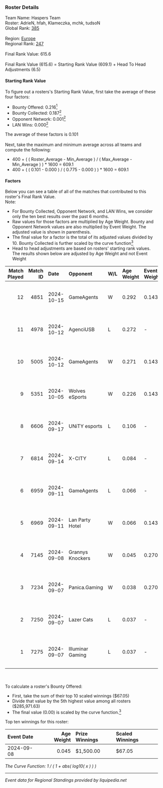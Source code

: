 ### Roster Details<br />
Team Name: Haspers Team<br />
Roster: AdrieN, hfah, Klameczka, mchk, tudsoN<br />
Global Rank: [385](../../standings_global_2025_02_28.md)<br />
<br />
Region: [Europe]( ../../standings_europe_2025_02_28.md)<br />
Regional Rank: [247]( ../../standings_europe_2025_02_28.md)<br />
<br />
Final Rank Value:  615.6<br />
<br />
Final Rank Value (615.6) = Starting Rank Value (609.1) + Head To Head Adjustments (6.5)<br />

#### Starting Rank Value<br />
To figure out a rosters's Starting Rank Value, first take the average of these four factors:<br />
- Bounty Offered: 0.216[<sup>1</sup>](#table2)
- Bounty Collected: 0.187[<sup>2</sup>](#table1)
- Opponent Network: 0.001[<sup>2</sup>](#table1)
- LAN Wins: 0.000[<sup>2</sup>](#table1)

The average of these factors is 0.101<br />
<br />
Next, take the maximum and minimum average across all teams and compute the following:<br />
- 400 + ( ( Roster_Average - Min_Average ) / ( Max_Average - Min_Average ) ) * 1600 = 609.1
- 400 + ( ( 0.101 - 0.000 ) / ( 0.775 - 0.000 ) ) * 1600 = 609.1


#### Factors<br />
Below you can see a table of all of the matches that contributed to this roster's Final Rank Value.<br />
Note:<br />

- For Bounty Collected, Opponent Network, and LAN Wins, we consider only the ten best results over the past 6 months.
- Raw values for those factors are multiplied by Age Weight. Bounty and Opponent Network values are also multiplied by Event Weight. The adjusted value is shown in parenthesis.
- The final value for a factor is the total of its adjusted values divided by 10. Bounty Collected is further scaled by the curve function[<sup>3</sup>](#curveFunction)
- Head to head adjustments are based on rosters' starting rank values. The results shown below are adjusted by Age Weight and not Event Weight
<span id="table1"></span><br />


| Match Played | Match ID | Date       | Opponent         | W/L | Age Weight | Event Weight | Bounty Collected | Opponent Network | LAN Wins  | H2H Adj. | Roster                                   |
| -: | -: | :- | :- | :- | :- | :- | :- | :- | :- | -: | :- |
|           12 |     4851 | 2024-10-15 | GameAgents       | W   | 0.292      | 0.143        | 0.006 (0.000)    | 0.183 (0.008)    | 0 (0.000) |     6.33 | AdrieN, hfah, Klameczka, mchk, tudsoN    |
|           11 |     4978 | 2024-10-12 | AgenciUSB        | L   | 0.272      | -            | -                | -                | -         |    -5.59 | AdrieN, hfah, Klameczka, mchk, tudsoN    |
|           10 |     5005 | 2024-10-12 | GameAgents       | W   | 0.271      | 0.143        | 0.006 (0.000)    | 0.183 (0.007)    | 0 (0.000) |     6.03 | AdrieN, hfah, Klameczka, mchk, tudsoN    |
|            9 |     5351 | 2024-10-05 | Wolves eSports   | W   | 0.226      | 0.143        | 0.000 (0.000)    | 0.000 (0.000)    | 0 (0.000) |     1.70 | AdrieN, hfah, Klameczka, mchk, tudsoN    |
|            8 |     6606 | 2024-09-17 | UNiTY esports    | L   | 0.106      | -            | -                | -                | -         |    -0.62 | AdrieN, hfah, Klameczka, Markoś, sk1tt   |
|            7 |     6814 | 2024-09-14 | X-CITY           | L   | 0.084      | -            | -                | -                | -         |    -1.82 | AdrieN, hfah, Klameczka, sk1tt, yukitoro |
|            6 |     6959 | 2024-09-11 | GameAgents       | L   | 0.066      | -            | -                | -                | -         |    -0.64 | AdrieN, hfah, Klameczka, sk1tt, woozzzi  |
|            5 |     6969 | 2024-09-11 | Lan Party Hotel  | W   | 0.066      | 0.143        | 0.000 (0.000)    | 0.005 (0.000)    | 0 (0.000) |     0.68 | AdrieN, hfah, Klameczka, sk1tt, woozzzi  |
|            4 |     7145 | 2024-09-08 | Grannys Knockers | W   | 0.045      | 0.270        | 0.001 (0.000)    | 0.004 (0.000)    | 0 (0.000) |     0.74 | AdrieN, hfah, Klameczka, sk1tt, yukitoro |
|            3 |     7234 | 2024-09-07 | Panica.Gaming    | W   | 0.038      | 0.270        | 0.000 (0.000)    | 0.000 (0.000)    | 0 (0.000) |     0.28 | AdrieN, hfah, Klameczka, sk1tt, yukitoro |
|            2 |     7250 | 2024-09-07 | Lazer Cats       | L   | 0.037      | -            | -                | -                | -         |    -0.39 | AdrieN, hfah, Klameczka, sk1tt, yukitoro |
|            1 |     7275 | 2024-09-07 | Illuminar Gaming | L   | 0.037      | -            | -                | -                | -         |    -0.19 | AdrieN, hfah, Klameczka, sk1tt, yukitoro |

<br />
<span id="table2"></span><br />
To calculate a roster's Bounty Offered:<br />

- First, take the sum of their top 10 scaled winnings ($67.05)
- Divide that value by the 5th highest value among all rosters ($285,971.63)
- The final value (0.00) is scaled by the curve function.[<sup>3</sup>](#curveFunction)

Top ten winnings for this roster:<br />

| Event Date | Age Weight | Prize Winnings | Scaled Winnings |
| :- | -: | :- | :- |
| 2024-09-08 |      0.045 | $1,500.00      | $67.05          |


<span id="curveFunction"></span>_The Curve Function: 1 / ( 1 + abs( log10( x ) ) )_<br />

---
_Event data for Regional Standings provided by liquipedia.net_<br />
